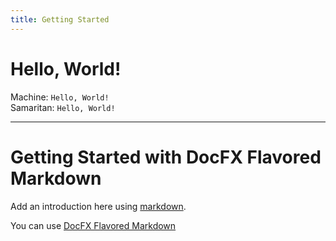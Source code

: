 ```yaml
---
title: Getting Started
---
```


# Hello, World!

Machine: `Hello, World!`  
Samaritan: `Hello, World!`

---

# Getting Started with DocFX Flavored Markdown

Add an introduction here using [markdown](http://daringfireball.net/projects/markdown/).



You can use [DocFX Flavored Markdown](https://dotnet.github.io/docfx/spec/docfx_flavored_markdown.html)

